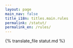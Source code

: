 ```yaml
---
layout: page
main_nav: false
title_i18n: titles.main.rules
permalink: /statut/
permalink_en: /rules/
---
```


{% translate_file statut.md %}

